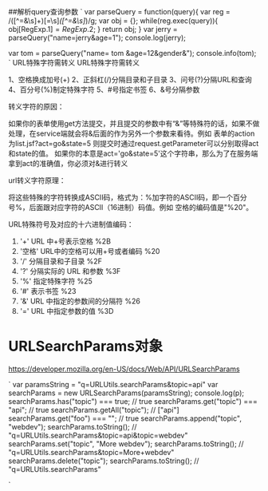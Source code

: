 

##解析query查询参数
`
var parseQuery = function(query){
    var reg = /([^=&\s]+)[=\s]*([^=&\s]*)/g;
    var obj = {};
    while(reg.exec(query)){
        obj[RegExp.$1] = RegExp.$2;
    }
    return obj;
}
var jerry = parseQuery("name=jerry&age=1");
console.log(jerry);
 
var tom = parseQuery("name= tom &age=12&gender&");
console.info(tom);
`
URL特殊字符需转义
URL特殊字符需转义 

1、空格换成加号(+) 
2、正斜杠(/)分隔目录和子目录 
3、问号(?)分隔URL和查询 
4、百分号(%)制定特殊字符 
5、#号指定书签 
6、&号分隔参数 

转义字符的原因： 

如果你的表单使用get方法提交，并且提交的参数中有“&”等特殊符的话，如果不做处理，在service端就会将&后面的作为另外一个参数来看待。例如 
表单的action为list.jsf?act=go&state=5 
则提交时通过request.getParameter可以分别取得act和state的值。 
如果你的本意是act='go&state=5'这个字符串，那么为了在服务端拿到act的准确值，你必须对&进行转义 

url转义字符原理： 

将这些特殊的字符转换成ASCII码，格式为：%加字符的ASCII码，即一个百分号%，后面跟对应字符的ASCII（16进制）码值。例如 空格的编码值是"%20"。 

URL特殊符号及对应的十六进制值编码： 

1. '+'  URL 中+号表示空格 %2B 
2. '空格' URL中的空格可以用+号或者编码 %20 
3. '/'  分隔目录和子目录 %2F  
4. '?'  分隔实际的 URL 和参数 %3F  
5. '%' 指定特殊字符 %25  
6. '#' 表示书签 %23  
7. '&' URL 中指定的参数间的分隔符 %26  
8. '=' URL 中指定参数的值 %3D 



# URLSearchParams对象
https://developer.mozilla.org/en-US/docs/Web/API/URLSearchParams

`
var paramsString = "q=URLUtils.searchParams&topic=api"
var searchParams = new URLSearchParams(paramsString);
console.log(p);
searchParams.has("topic") === true; // true
searchParams.get("topic") === "api"; // true
searchParams.getAll("topic"); // ["api"]
searchParams.get("foo") === ""; // true
searchParams.append("topic", "webdev");
searchParams.toString(); // "q=URLUtils.searchParams&topic=api&topic=webdev"
searchParams.set("topic", "More webdev");
searchParams.toString(); // "q=URLUtils.searchParams&topic=More+webdev"
searchParams.delete("topic");
searchParams.toString(); // "q=URLUtils.searchParams"

`